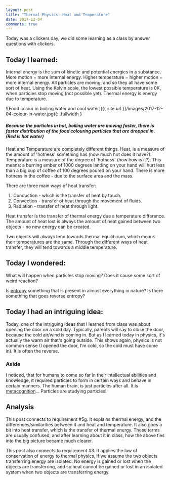 ```yaml
---
layout: post
title: "Thermal Physics: Heat and Temperature"
date: 2017-12-04
comments: true
---
```


Today was a clickers day, we did some learning as a class by answer questions with clickers.

## Today I learned:

Internal energy is the sum of kinetic and potential energies in a substance. More motion = more internal energy. Higher temperature = higher motion = more internal energy. All particles are moving, and so they all have some sort of heat. Using the Kelvin scale, the lowest possible temperature is 0K, when particles stop moving (not possible yet). Thermal energy is energy due to temperature.

![Food colour in boiling water and cool water]({{ site.url }}/images/2017-12-04-colour-in-water.jpg){: .fullwidth }

##### Because the particles in hot, boiling water are moving faster, there is faster distribution of the food colouring particles that are dropped in. (Red is hot water)

Heat and Temperature are completely different things. Heat, is a measure of the amount of 'hotness' something has (how much hot does it have?). Temperature is a measure of the degree of 'hotness' (how how is it?). This means: a burning ember of 1000 degrees landing on your hand will hurt less than a big cup of coffee of 100 degrees poured on your hand. There is more hotness in the coffee - due to the surface area and the mass. 

There are three main ways of heat transfer: 

1. Conduction - which is the transfer of heat by touch.
2. Convection - transfer of heat through the movement of fluids.
3. Radiation - transfer of heat through light.

Heat transfer is the transfer of thermal energy due a temperature difference. The amount of heat lost is always the amount of heat gained between two objects - no new energy can be created.

Two objects will always tend towards thermal equilibrium, which means their temperatures are the same. Through the different ways of heat transfer, they will tend towards a middle temperature.

## Today I wondered:

What will happen when particles stop moving? Does it cause some sort of weird reaction?

Is [entropy](https://en.wikipedia.org/wiki/Entropy) something that is present in almost everything in nature? Is there something that goes reverse entropy?

## Today I had an intriguing idea:

Today, one of the intriguing ideas that I learned from class was about opening the door on a cold day. Typically, parents will say to close the door, because the cold air/wind is coming in. But as I learned today in physics, it's actually the warm air that's going outside. This shows again, physics is not common sense (I opened the door, I'm cold, so the cold must have come in). It is often the reverse.

### Aside

I noticed, that for humans to come so far in their intellectual abilities and knowledge, it required particles to form in certain ways and behave in certain manners. The human brain, is just particles after all. It is [metacognition](https://en.wikipedia.org/wiki/Metacognition)... Particles are studying particles!

## Analysis

This post connects to requirement #5g. It explains thermal energy, and the differences/similarities between it and heat and temperature. It also goes a bit into heat transfer, which is the transfer of thermal energy. These terms are usually confused, and after learning about it in class, how the above ties into the big picture became much clearer.

This post also connects to requirement #3. It applies the law of conservation of energy to thermal physics, if we assume the two objects transferring energy are isolated. No energy is gained or lost when the objects are transferring, and so heat cannot be gained or lost in an isolated system when two objects are transferring energy.